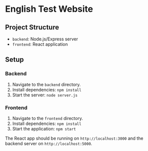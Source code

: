 # English Test Website

## Project Structure

- `backend`: Node.js/Express server
- `frontend`: React application

## Setup

### Backend

1. Navigate to the `backend` directory.
2. Install dependencies: `npm install`
3. Start the server: `node server.js`

### Frontend

1. Navigate to the `frontend` directory.
2. Install dependencies: `npm install`
3. Start the application: `npm start`

The React app should be running on `http://localhost:3000` and the backend server on `http://localhost:5000`.
